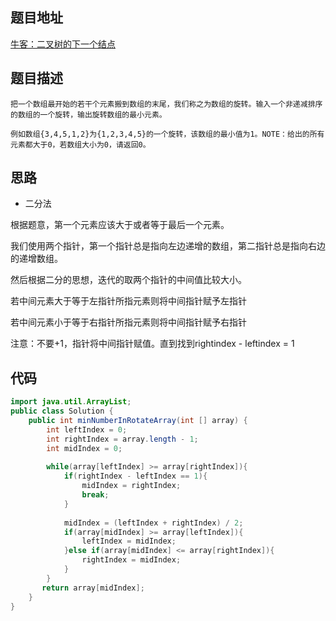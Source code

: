 ## 题目地址
[牛客：二叉树的下一个结点](https://www.nowcoder.com/practice/9023a0c988684a53960365b889ceaf5e?tpId=13&tqId=11210&rp=1&ru=/ta/coding-interviews&qru=/ta/coding-interviews/question-ranking)

## 题目描述
```
把一个数组最开始的若干个元素搬到数组的末尾，我们称之为数组的旋转。输入一个非递减排序的数组的一个旋转，输出旋转数组的最小元素。

例如数组{3,4,5,1,2}为{1,2,3,4,5}的一个旋转，该数组的最小值为1。NOTE：给出的所有元素都大于0，若数组大小为0，请返回0。

```

## 思路

- 二分法

根据题意，第一个元素应该大于或者等于最后一个元素。

我们使用两个指针，第一个指针总是指向左边递增的数组，第二指针总是指向右边的递增数组。

然后根据二分的思想，迭代的取两个指针的中间值比较大小。

若中间元素大于等于左指针所指元素则将中间指针赋予左指针

若中间元素小于等于右指针所指元素则将中间指针赋予右指针

注意：不要+1，指针将中间指针赋值。直到找到rightindex - leftindex = 1

## 代码
```java
import java.util.ArrayList;
public class Solution {
    public int minNumberInRotateArray(int [] array) {
        int leftIndex = 0;
        int rightIndex = array.length - 1;
        int midIndex = 0;
        
        while(array[leftIndex] >= array[rightIndex]){
            if(rightIndex - leftIndex == 1){
                midIndex = rightIndex;
                break;
            }
            
            midIndex = (leftIndex + rightIndex) / 2;
            if(array[midIndex] >= array[leftIndex]){
                leftIndex = midIndex;
            }else if(array[midIndex] <= array[rightIndex]){
                rightIndex = midIndex;
            }
        }
       return array[midIndex];
    }
}
```
